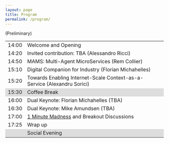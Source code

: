 ```yaml
---
layout: page
title: Program
permalink: /program/
---
```

(Preliminary)



<table>
	<thead></thead>
	<tr>
		<td>14:00</td>
		<td> Welcome and Opening </td>
	</tr>
	<tr>
		<td>14:20</td>
		<td>Invited contribution: TBA (Alessandro Ricci)</td>
	</tr>
	<tr>
		<td>14:50</td>
		<td> MAMS: Multi-Agent MicroServices (Rem Collier) </td>
	</tr>
	<tr>
		<td>15:10</td>
		<td> Digital Companion for Industry (Florian Michahelles) </td>
	</tr>
	<tr>
		<td>15:20</td>
		<td> Towards Enabling Internet-Scale Context-as-a-Service (Alexandru Sorici) </td>
	</tr>
	<tr style="background-color: #dddddd">
		<td>15:30</td>
		<td>Coffee Break</td>
	</tr>
	<tr>
		<td>16:00</td>
		<td>Dual Keynote: Florian Michahelles (TBA)</td>
	</tr>
	<tr>
		<td>16:30</td>
		<td>Dual Keynote: Mike Amundsen (TBA)</td>
	</tr>
	<tr>
		<td>17:00</td>
		<td><a href="https://docs.google.com/forms/d/e/1FAIpQLScCypPvCgcFV54OWxduftHbWhBwJrsEFiJTZR8yDNS17pYf2A/viewform" target="_blank">1 Minute Madness</a> and Breakout Discussions</td>
	</tr>
	<tr>
		<td>17:25</td>
		<td>Wrap up</td>
	</tr>
	<tr style="background-color: #dddddd">
		<td></td>
		<td>Social Evening</td>
	</tr>
</table>